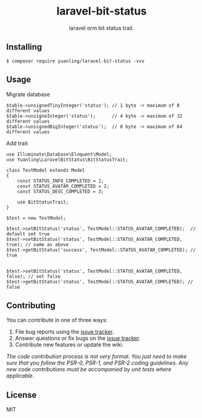 <h1 align="center"> laravel-bit-status </h1>

<p align="center"> laravel orm bit status trait.</p>


## Installing

```shell
$ composer require yuanling/laravel-bit-status -vvv
```

## Usage

Migrate database
```
$table->unsignedTinyInteger('status'); // 1 byte -> maximum of 8  different values
$table->unsigneInteger('status');      // 4 byte -> maximum of 32 different values
$table->unsignedBigInteger('status');  // 8 byte -> maximum of 64 different values
```

Add trait
```
use Illuminate\Database\Eloquent\Model;
use Yuanling\LaravelBitStatus\BitStatusTrait;

class TestModel extends Model
{
    const STATUS_INFO_COMPLETED = 1;
    const STATUS_AVATAR_COMPLETED = 2;
    const STATUS_DESC_COMPLETED = 3;

    use BitStatusTrait;
}
```


```
$test = new TestModel;

$test->setBitStatus('status', TestModel::STATUS_AVATAR_COMPLETED);  // default set true
$test->setBitStatus('status', TestModel::STATUS_AVATAR_COMPLETED, true); // same as above
$test->getBitStatus('success', TestModel::STATUS_AVATAR_COMPLETED); // true


$test->setBitStatus('status', TestModel::STATUS_AVATAR_COMPLETED, false); // set false
$test->getBitStatus('status', TestModel::STATUS_AVATAR_COMPLETED); // false
```

## Contributing

You can contribute in one of three ways:

1. File bug reports using the [issue tracker](https://github.com/LaneHub/laravel-bit-status/issues).
2. Answer questions or fix bugs on the [issue tracker](https://github.com/LaneHub/laravel-bit-status/issues).
3. Contribute new features or update the wiki.

_The code contribution process is not very formal. You just need to make sure that you follow the PSR-0, PSR-1, and PSR-2 coding guidelines. Any new code contributions must be accompanied by unit tests where applicable._

## License

MIT